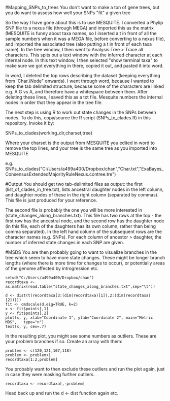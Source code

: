 #Mapping_SNPs_to_trees
You don't want to make a ton of gene trees, but you do want to assess how well your SNPs "fit" a given tree

So the way I have gone about this is to use MESQUITE. I converted a Phylip SNP file to a nexus file (through MEGA) and imported this as the matrix (MESQUITE is funny about taxa names, so I inserted a t in front of all the sample numbers when it was a MEGA file, before converting to a nexus file), and imported the associated tree (also putting a t in front of each taxa name). In the tree window, I then went to Analysis:Tree > Trace all characters. This spits out a text window with the inferred character at each internal node. In this text window, I then selected "show terminal taxa" to make sure we got everything in there, copied it out, and pasted it into word.

In word, I deleted the top rows describing the dataset (keeping everything from 'Char.\Node" onwards). I went through word, because I wanted to keep the tab delimited structure, because some of the characters are linked e.g. A G vs A, and therefore have a whitespace between them. After deleting these lines, I saved this as a txt file. Mesquite numbers the internal nodes in order that they appear in the tree file.

The next step is using R to work out state changes in the SNPs between nodes. To do this, copy/source the R script (SNPs_to_clades.R) in this repository. Invoke it by: 

SNPs_to_clades(working_dir,charset,tree) 

Where your charset is the output from MESQUITE you edited in word to remove the top lines, and your tree is the same tree as you imported into MESQUITE

e.g. SNPs_to_clades("C:/Users/a499a400/Dropbox/chan","Char.txt","ExaBayes_ConsensusExtendedMajorityRuleNexus.contree.tre")

#Output
You should get two tab-delimited files as output: the first (list_of_clades_in_tree.txt), lists ancestral daughter nodes in the left column, and daughter nodes of these in the right column (separated by commas). This file is just produced for your reference.

The second file is probably the one you will be more interested in (state_changes_along_branches.txt). This file has two rows at the top - the first row has the ancestral node, and the second row has the daughter node (in this file, each of the daughters has its own column, rather than being comma separated). In the left hand column of the subsequent rows are the character names (e.g. SNPs). For each column of ancestor > daughter, the number of inferred state changes in each SNP are given.

#MSDS
You are then probably going to want to visualize branches in the tree which seem to have more state changes. These might be longer branch lengths (where there is more time for changes to occur), or potentially areas of the genome affected by introgression etc.
```
setwd("C:/Users/a499a400/Dropbox/chan")
recordtaxa <- as.matrix(read.table("state_changes_along_branches.txt",sep="\t"))

d <- dist(t(recordtaxa[3:(dim(recordtaxa)[1]),2:(dim(recordtaxa)[2])]))
fit <- cmdscale(d,eig=TRUE, k=2)
x <- fit$points[,1]
y <- fit$points[,2]
plot(x, y, xlab="Coordinate 1", ylab="Coordinate 2", main="Metric	MDS",	type="n")
text(x, y, cex=.7)
```
In the resulting plot, you might see some numbers as outliers. These are your problem branches if so. Create an array with them:
```
problem <- c(120,121,107,118)
problem <- problem+1
recordtaxa[1:2,problem]
```
You probably want to then exclude these outliers and run the plot again, just in case they were masking further outliers.
```
recordtaxa <- recordtaxa[,-problem]
```
Head back up and run the d <- dist function again etc.
